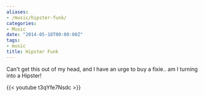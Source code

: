 ```yaml
---
aliases:
- /music/hipster-funk/
categories:
- Music
date: "2014-05-18T00:00:00Z"
tags:
- music
title: Hipster Funk
---
```


Can't get this out of my head, and I have an urge to buy a fixie.. am I turning into a Hipster!

{{< youtube t3qYfe7Nsdc >}}